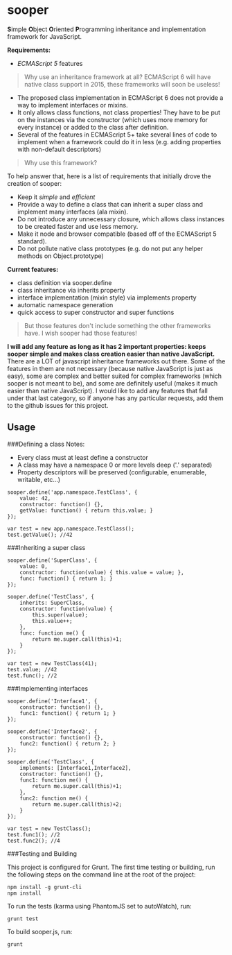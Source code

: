 sooper
====

**S**imple **O**bject **O**riented **P**rogramming inheritance and implementation framework for JavaScript.

**Requirements:**
* *ECMAScript 5* features

>Why use an inheritance framework at all? ECMAScript 6 will have native class support in 2015, these frameworks will soon be useless!

* The proposed class implementation in ECMAScript 6 does not provide a way to implement interfaces or mixins.
* It only allows class functions, not class properties! They have to be put on the instances via the constructor (which uses more memory for every instance) or added to the class after definition.
* Several of the features in ECMAScript 5+ take several lines of code to implement when a framework could do it in less (e.g. adding properties with non-default descriptors)

>Why use this framework?

To help answer that, here is a list of requirements that initially drove the creation of sooper:
* Keep it *simple* and *efficient*
* Provide a way to define a class that can inherit a super class and implement many interfaces (ala mixin).
* Do not introduce any unnecessary closure, which allows class instances to be created faster and use less memory.
* Make it node and browser compatible (based off of the ECMAScript 5 standard).
* Do not pollute native class prototypes (e.g. do not put any helper methods on Object.prototype)

**Current features:**
* class definition via sooper.define
* class inheritance via inherits property
* interface implementation (mixin style) via implements property
* automatic namespace generation
* quick access to super constructor and super functions

>But those features don't include something the other frameworks have.  I wish sooper had those features!

**I will add any feature as long as it has 2 important properties: keeps sooper simple and makes class creation easier than native JavaScript.**
There are a LOT of javascript inheritance frameworks out there.  Some of the features in them are not necessary (because native JavaScript is just as easy), some are complex and better suited for complex frameworks (which sooper is not meant to be), and some are definitely useful (makes it much easier than native JavaScript).  I would like to add any features that fall under that last category, so if anyone has any particular requests, add them to the github issues for this project.

Usage
-----

###Defining a class
Notes:
* Every class must at least define a constructor
* A class may have a namespace 0 or more levels deep ('.' separated)
* Property descriptors will be preserved (configurable, enumerable, writable, etc...)

<!--end of the list -->

	sooper.define('app.namespace.TestClass', {
		value: 42,
		constructor: function() {},
		getValue: function() { return this.value; }
	});

	var test = new app.namespace.TestClass();
	test.getValue(); //42

###Inheriting a super class

	sooper.define('SuperClass', {
		value: 0,
		constructor: function(value) { this.value = value; },
		func: function() { return 1; }
	});

	sooper.define('TestClass', {
		inherits: SuperClass,
		constructor: function(value) {
			this.super(value);
			this.value++;
		},
		func: function me() {
			return me.super.call(this)+1;
		}
	});

	var test = new TestClass(41);
	test.value; //42
	test.func(); //2

###Implementing interfaces

	sooper.define('Interface1', {
		constructor: function() {},
		func1: function() { return 1; }
	});

	sooper.define('Interface2', {
		constructor: function() {},
		func2: function() { return 2; }
	});

	sooper.define('TestClass', {
		implements: [Interface1,Interface2],
		constructor: function() {},
		func1: function me() {
			return me.super.call(this)+1;
		},
		func2: function me() {
			return me.super.call(this)+2;
		}
	});

	var test = new TestClass();
	test.func1(); //2
	test.func2(); //4

###Testing and Building

This project is configured for Grunt. The first time testing or building, run the following steps on the command line at the root of the project:

	npm install -g grunt-cli
	npm install

To run the tests (karma using PhantomJS set to autoWatch), run:

	grunt test

To build sooper.js, run:

	grunt

